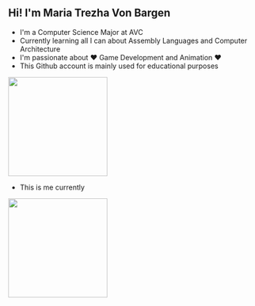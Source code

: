 ## Hi! I'm Maria Trezha Von Bargen

- I'm a Computer Science Major at AVC
- Currently learning all I can about Assembly Languages and Computer Architecture
- I'm passionate about ❤ Game Development and Animation ❤
- This Github account is mainly used for educational purposes

<img src="https://i.giphy.com/media/v1.Y2lkPTc5MGI3NjExaXRwdmtma2ZtbjJleGtyZm9zejJ5NjlmZ2VhNGw3ZzdwcnoyeDRsZSZlcD12MV9pbnRlcm5hbF9naWZfYnlfaWQmY3Q9Zw/MT5UUV1d4CXE2A37Dg/giphy.gif" width="200" />

- This is me currently
<img src="https://i.giphy.com/media/v1.Y2lkPTc5MGI3NjExODB0c3dlYzRpMXJzd2U5YjJ4ZzgwMnV5OTh3YWd2N3A2dmhsN2JyZSZlcD12MV9pbnRlcm5hbF9naWZfYnlfaWQmY3Q9Zw/3oKIPnAiaMCws8nOsE/giphy-downsized.gif" width="200" />
